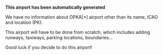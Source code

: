 **This airport has been automatically generated**

We have no information about OPKA[*] airport other than its name, ICAO and location (PK).

This airport will have to be done from scratch, which includes adding runways, taxiways, parking locations, boundaries...

Good luck if you decide to do this airport!